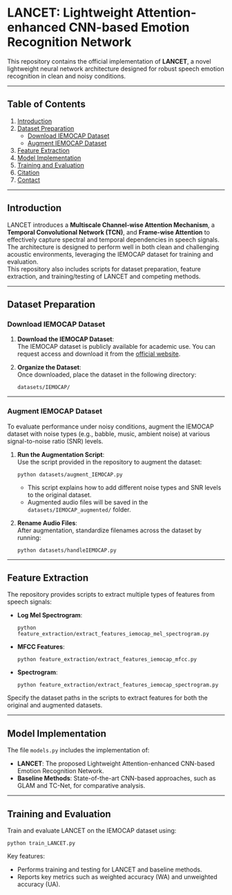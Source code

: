 
# LANCET: Lightweight Attention-enhanced CNN-based Emotion Recognition Network

This repository contains the official implementation of **LANCET**, a novel lightweight neural network architecture designed for robust speech emotion recognition in clean and noisy conditions. 

---

## Table of Contents

1. [Introduction](#introduction)  
2. [Dataset Preparation](#dataset-preparation)  
   - [Download IEMOCAP Dataset](#download-iemocap-dataset)  
   - [Augment IEMOCAP Dataset](#augment-iemocap-dataset)  
3. [Feature Extraction](#feature-extraction)  
4. [Model Implementation](#model-implementation)  
5. [Training and Evaluation](#training-and-evaluation)  
6. [Citation](#citation)  
7. [Contact](#contact)  

---

## Introduction

LANCET introduces a **Multiscale Channel-wise Attention Mechanism**, a **Temporal Convolutional Network (TCN)**, and **Frame-wise Attention** to effectively capture spectral and temporal dependencies in speech signals. The architecture is designed to perform well in both clean and challenging acoustic environments, leveraging the IEMOCAP dataset for training and evaluation.  
This repository also includes scripts for dataset preparation, feature extraction, and training/testing of LANCET and competing methods.

---

## Dataset Preparation

### Download IEMOCAP Dataset

1. **Download the IEMOCAP Dataset**:  
   The IEMOCAP dataset is publicly available for academic use. You can request access and download it from the [official website](https://sail.usc.edu/iemocap/iemocap_release.htm).  
   
2. **Organize the Dataset**:  
   Once downloaded, place the dataset in the following directory:  
   ```
   datasets/IEMOCAP/
   ```

---

### Augment IEMOCAP Dataset

To evaluate performance under noisy conditions, augment the IEMOCAP dataset with noise types (e.g., babble, music, ambient noise) at various signal-to-noise ratio (SNR) levels.

1. **Run the Augmentation Script**:  
   Use the script provided in the repository to augment the dataset:  
   ```
   python datasets/augment_IEMOCAP.py
   ```
   - This script explains how to add different noise types and SNR levels to the original dataset.  
   - Augmented audio files will be saved in the `datasets/IEMOCAP_augmented/` folder.  

2. **Rename Audio Files**:  
   After augmentation, standardize filenames across the dataset by running:  
   ```
   python datasets/handleIEMOCAP.py
   ```

---

## Feature Extraction

The repository provides scripts to extract multiple types of features from speech signals:

- **Log Mel Spectrogram**:  
  ```
  python feature_extraction/extract_features_iemocap_mel_spectrogram.py
  ```
- **MFCC Features**:  
  ```
  python feature_extraction/extract_features_iemocap_mfcc.py
  ```
- **Spectrogram**:  
  ```
  python feature_extraction/extract_features_iemocap_spectrogram.py
  ```

Specify the dataset paths in the scripts to extract features for both the original and augmented datasets.

---

## Model Implementation

The file `models.py` includes the implementation of:  
- **LANCET**: The proposed Lightweight Attention-enhanced CNN-based Emotion Recognition Network.  
- **Baseline Methods**: State-of-the-art CNN-based approaches, such as GLAM and TC-Net, for comparative analysis.

---

## Training and Evaluation

Train and evaluate LANCET on the IEMOCAP dataset using:  
```
python train_LANCET.py
```

Key features:
- Performs training and testing for LANCET and baseline methods.
- Reports key metrics such as weighted accuracy (WA) and unweighted accuracy (UA).

